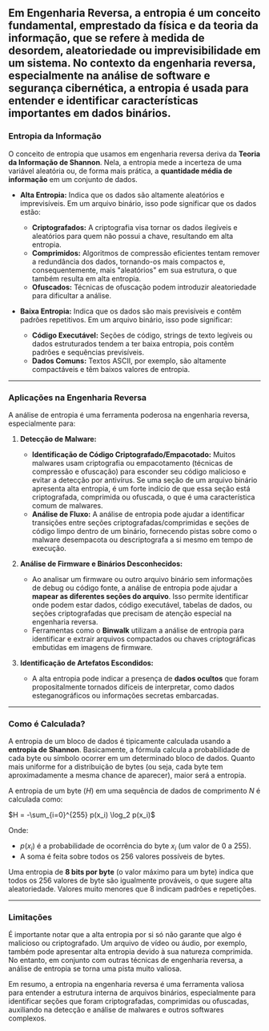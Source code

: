Em Engenharia Reversa, a **entropia** é um conceito fundamental, emprestado da física e da teoria da informação, que se refere à **medida de desordem, aleatoriedade ou imprevisibilidade** em um sistema. No contexto da engenharia reversa, especialmente na análise de software e segurança cibernética, a entropia é usada para entender e identificar características importantes em dados binários.
---

### **Entropia da Informação**

O conceito de entropia que usamos em engenharia reversa deriva da **Teoria da Informação de Shannon**. Nela, a entropia mede a incerteza de uma variável aleatória ou, de forma mais prática, a **quantidade média de informação** em um conjunto de dados.

* **Alta Entropia:** Indica que os dados são altamente aleatórios e imprevisíveis. Em um arquivo binário, isso pode significar que os dados estão:
    * **Criptografados:** A criptografia visa tornar os dados ilegíveis e aleatórios para quem não possui a chave, resultando em alta entropia.
    * **Comprimidos:** Algoritmos de compressão eficientes tentam remover a redundância dos dados, tornando-os mais compactos e, consequentemente, mais "aleatórios" em sua estrutura, o que também resulta em alta entropia.
    * **Ofuscados:** Técnicas de ofuscação podem introduzir aleatoriedade para dificultar a análise.

* **Baixa Entropia:** Indica que os dados são mais previsíveis e contêm padrões repetitivos. Em um arquivo binário, isso pode significar:
    * **Código Executável:** Seções de código, strings de texto legíveis ou dados estruturados tendem a ter baixa entropia, pois contêm padrões e sequências previsíveis.
    * **Dados Comuns:** Textos ASCII, por exemplo, são altamente compactáveis e têm baixos valores de entropia.

---

### **Aplicações na Engenharia Reversa**

A análise de entropia é uma ferramenta poderosa na engenharia reversa, especialmente para:

1.  **Detecção de Malware:**
    * **Identificação de Código Criptografado/Empacotado:** Muitos malwares usam criptografia ou empacotamento (técnicas de compressão e ofuscação) para esconder seu código malicioso e evitar a detecção por antivírus. Se uma seção de um arquivo binário apresenta alta entropia, é um forte indício de que essa seção está criptografada, comprimida ou ofuscada, o que é uma característica comum de malwares.
    * **Análise de Fluxo:** A análise de entropia pode ajudar a identificar transições entre seções criptografadas/comprimidas e seções de código limpo dentro de um binário, fornecendo pistas sobre como o malware desempacota ou descriptografa a si mesmo em tempo de execução.

2.  **Análise de Firmware e Binários Desconhecidos:**
    * Ao analisar um firmware ou outro arquivo binário sem informações de debug ou código fonte, a análise de entropia pode ajudar a **mapear as diferentes seções do arquivo**. Isso permite identificar onde podem estar dados, código executável, tabelas de dados, ou seções criptografadas que precisam de atenção especial na engenharia reversa.
    * Ferramentas como o **Binwalk** utilizam a análise de entropia para identificar e extrair arquivos compactados ou chaves criptográficas embutidas em imagens de firmware.

3.  **Identificação de Artefatos Escondidos:**
    * A alta entropia pode indicar a presença de **dados ocultos** que foram propositalmente tornados difíceis de interpretar, como dados esteganográficos ou informações secretas embarcadas.

---

### **Como é Calculada?**

A entropia de um bloco de dados é tipicamente calculada usando a **entropia de Shannon**. Basicamente, a fórmula calcula a probabilidade de cada byte ou símbolo ocorrer em um determinado bloco de dados. Quanto mais uniforme for a distribuição de bytes (ou seja, cada byte tem aproximadamente a mesma chance de aparecer), maior será a entropia.

A entropia de um byte ($H$) em uma sequência de dados de comprimento $N$ é calculada como:

$H = -\sum_{i=0}^{255} p(x_i) \log_2 p(x_i)$

Onde:
* $p(x_i)$ é a probabilidade de ocorrência do byte $x_i$ (um valor de 0 a 255).
* A soma é feita sobre todos os 256 valores possíveis de bytes.

Uma entropia de **8 bits por byte** (o valor máximo para um byte) indica que todos os 256 valores de byte são igualmente prováveis, o que sugere alta aleatoriedade. Valores muito menores que 8 indicam padrões e repetições.

---

### **Limitações**

É importante notar que a alta entropia por si só não garante que algo é malicioso ou criptografado. Um arquivo de vídeo ou áudio, por exemplo, também pode apresentar alta entropia devido à sua natureza comprimida. No entanto, em conjunto com outras técnicas de engenharia reversa, a análise de entropia se torna uma pista muito valiosa.

Em resumo, a entropia na engenharia reversa é uma ferramenta valiosa para entender a estrutura interna de arquivos binários, especialmente para identificar seções que foram criptografadas, comprimidas ou ofuscadas, auxiliando na detecção e análise de malwares e outros softwares complexos.